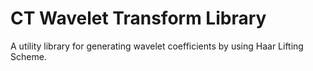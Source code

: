# CT Wavelet Transform Library

A utility library for generating wavelet coefficients by using Haar Lifting Scheme.